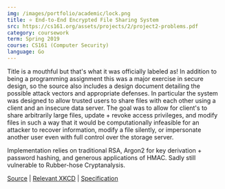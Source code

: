 ```yaml
---
img: /images/portfolio/academic/lock.png
title: ⭐ End-to-End Encrypted File Sharing System
src: https://cs161.org/assets/projects/2/project2-problems.pdf
category: coursework
term: Spring 2019
course: CS161 (Computer Security)
language: Go
---
```


Title is a mouthful but that's what it was officially labeled as! In addition to being
a programming assignment this was a major exercise in secure design, 
so the source also includes a design
document detailing the possible attack vectors and appropriate defenses. In particular
the system was designed to allow trusted users to share files with each other using a client
and an insecure data server. The goal was to allow
for client's to share arbitrarily large files, update + revoke access privileges, and modify files
in such a way that it would be computationally infeasible for an attacker to recover 
information, modify a file silently, or impersonate another user even with full control
over the storage server.

Implementation relies on traditional RSA, Argon2 for key derivation + password hashing, and generous 
applications of HMAC. Sadly still vulnerable to Rubber-hose Cryptanalysis.

[Source](https://github.com/ckw017/161-fileshare) |
[Relevant XKCD](https://www.xkcd.com/538/) |
[Specification](https://cs161.org/assets/projects/2/project2-problems.pdf)